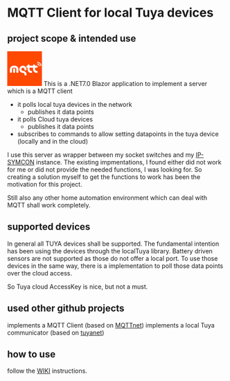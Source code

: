 # MQTT Client for local Tuya devices
## project scope & intended use
<img src="doc/logo.png" 
     style="width:80px;" />
This is a .NET7.0 Blazor application to implement a server which is a MQTT client

- it polls local tuya devices in the network
   - publishes it data points
- it polls Cloud tuya devices
   - publishes it data points
- subscribes to commands to allow setting datapoints in the tuya device (locally and in the cloud)

I use this server as wrapper between my socket switches and my [IP-SYMCON](https://www.symcon.de/) instance.
The existing impmentations, I found either did not work for me or did not provide the needed functions, I was looking for. 
So creating a solution myself to get the functions to work has been the motivation for this project.

Still also any other home automation environment which can deal with MQTT shall work completely.

## supported devices
In general all TUYA devices shall be supported. 
The fundamental intention has been using the devices through the localTuya library.
Battery driven sensors are not supported as those do not offer a local port. To use those devices in the same way, there is a implementation to poll those data points over the cloud access.

So Tuya cloud AccessKey is nice, but not a must.

## used other github projects
implements a MQTT Client (based on [MQTTnet](https://github.com/dotnet/MQTTnet))
implements a local Tuya communicator (based on [tuyanet](https://github.com/ClusterM/tuyanet))

## how to use
follow the [WIKI](https://github.com/volker76/tuya_mqtt.net/wiki) instructions. 

